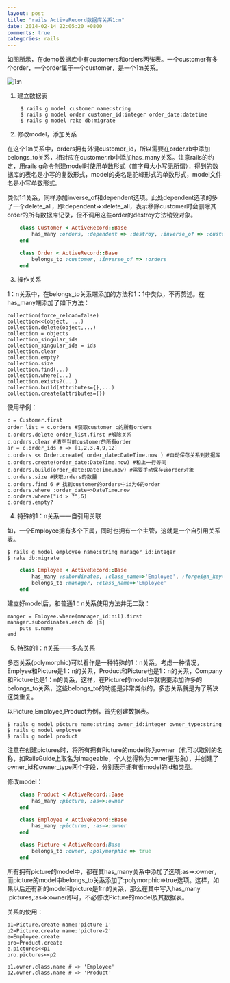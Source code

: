 ```yaml
---
layout: post
title: "rails ActiveRecord数据库关系1:n"
date: 2014-02-14 22:05:20 +0800
comments: true
categories: rails
---
```


如图所示，在demo数据库中有customers和orders两张表。一个customer有多个order，一个order属于一个customer，是一个1:n关系。

![1:n](http://b.hiphotos.bdimg.com/album/s%3D550%3Bq%3D90%3Bc%3Dxiangce%2C100%2C100/sign=12b2395769600c33f479decd2a772032/f7246b600c3387449229d53f530fd9f9d62aa081.jpg?referer=20537dc4d2a20cf41f87caef009f&x=.jpg)

1. 建立数据表

		$ rails g model customer name:string
		$ rails g model order customer_id:integer order_date:datetime
		$ rails g model rake db:migrate

<!-- more -->

2. 修改model，添加关系

在这个1:n关系中，orders拥有外键customer_id，所以需要在order.rb中添加belongs_to关系，相对应在customer.rb中添加has_many关系。注意rails的约定，用rails g命令创建model时使用单数形式（首字母大小写无所谓），得到的数据库的表名是小写的复数形式，model的类名是驼峰形式的单数形式，model文件名是小写单数形式。

类似1:1关系，同样添加inverse_of和dependent选项。此处dependent选项的多了一个delete_all，即:dependent=>:delete_all，表示移除customer时会删除其order的所有数据库记录，但不调用这些order的destroy方法销毁对象。

```ruby customer.rb
	class Customer < ActiveRecord::Base
		has_many :orders, :dependent => :destroy, :inverse_of => :customer
	end
```

```ruby order.rb
	class Order < ActiveRecord::Base
		belongs_to :customer, :inverse_of => :orders
	end
```

3. 操作关系

1：n关系中，在belongs_to关系端添加的方法和1：1中类似，不再赘述。在has_many端添加了如下方法：

	collection(force_reload=false)
	collection<<(object, ...)
	collection.delete(object,...)
	collection = objects
	collection_singular_ids
	collection_singular_ids = ids
	collection.clear
	collection.empty?
	collection.size
	collection.find(...)
	collection.where(...)
	collection.exists?(...)
	collection.build(attributes={},...)
	collection.create(attributes={})

使用举例：

	c = Customer.first
	order_list = c.orders #获取customer c的所有orders
	c.orders.delete order_list.first #解除关系
	c.orders.clear #清空当前customer的所有order
	ar = c.order_ids # => [1,2,3,4,9,12]
	c.orders << Order.create( order_date:DateTime.now ) #自动保存关系到数据库
	c.orders.create(order_date:DateTime.now) #和上一行等同
	c.orders.build(order_date:DateTime.now) #需要手动保存该order对象
	c.orders.size #获取orders的数量
	c.orders.find 6 # 找到customer的orders中id为6的order
	c.orders.where :order_date=>DateTime.now
	c.orders.where("id > ?",6)
	c.orders.empty?

4. 特殊的1：n关系——自引用关联

如，一个Employee拥有多个下属，同时也拥有一个主管，这就是一个自引用关系表。

	$ rails g model employee name:string manager_id:integer
	$ rake db:migrate

```ruby employee.rb
	class Employee < ActiveRecord::Base
		has_many :subordinates, :class_name=>'Employee', :forgeign_key=>'manager_id'
		belongs_to :manager, :class_name=>'Employee'
	end
```

建立好model后，和普通1：n关系使用方法并无二致：

	manger = Emloyee.where(manager_id:nil).first
	manager.subordinates.each do |s|
		puts s.name
	end

5. 特殊的1：n关系——多态关系

多态关系(polymorphic)可以看作是一种特殊的1：n关系。考虑一种情况，Emplyee和Picture是1：n的关系，Product和Picture也是1：n的关系，Company和Picture也是1：n的关系，这样，在Picture的model中就需要添加许多的belongs_to关系，这些belongs_to的功能是非常类似的，多态关系就是为了解决这类重复。

以Picture,Employee,Product为例，首先创建数据表。

	$ rails g model picture name:string owner_id:integer owner_type:string
	$ rails g model employee
	$ rails g model product

注意在创建pictures时，将所有拥有Picture的model称为owner（也可以取别的名称，如RailsGuide上取名为imageable，个人觉得称为owner更形象），并创建了owner_id和owner_type两个字段，分别表示拥有者model的id和类型。

修改model：

```ruby product.rb
	class Product < ActiveRecord::Base
		has_many :picture, :as=>:owner
	end
```

```ruby employee.rb
	class Employee < ActiveRecord::Base
		has_many :pictures, :as=>:owner
	end
```

```ruby picture.rb
	class Picture < ActiveRecord:Base
		belongs_to :owner, :polymorphic => true
	end
```

所有拥有picture的model中，都在其has_many关系中添加了选项:as=>:owner，而picture的model中belongs_to关系添加了:polymorphic=>true选项。这样，如果以后还有新的model和picture是1:n的关系，那么在其中写入has_many :pictures,:as=>:owner即可，不必修改Picture的model及其数据表。

关系的使用：

	p1=Picture.create name:'picture-1'
	p2=Picture.create name:'picture-2'
	e=Employee.create
	pro=Product.create
	e.pictures<<p1
	pro.pictures<<p2
	
	p1.owner.class.name # => 'Employee'
	p2.owner.class.name # => 'Product'

